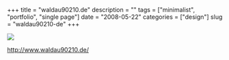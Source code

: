 +++
title = "waldau90210.de"
description = ""
tags = ["minimalist", "portfolio", "single page"]
date = "2008-05-22"
categories = ["design"]
slug = "waldau90210-de"
+++


 

  <div id="screens-thumbs" class="clearfix">
    <div class="txt-center" id="design-submission"><a href="http://www.waldau90210.de/"><img id='bluga-thumbnail-1266' class='bluga-thumbnail large' src='http://media.konigi.com/bluga/
wt4835a2c0c131c_0.jpg'/></a></div>  
  </div>   
<p><a href="http://www.waldau90210.de/">http://www.waldau90210.de/</a></p>




